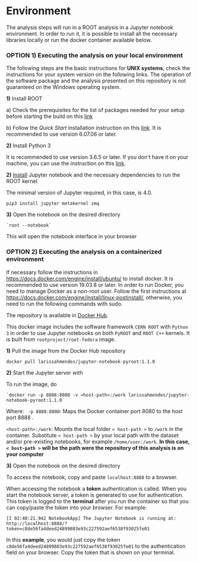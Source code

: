 # Environment

The analysis steps will run in a ROOT analysis in a Jupyter notebook environment. In order to run it, it is possible to install all the necessary libraries locally or run the docker container available below.

### OPTION 1) Executing the analysis on your local environment

The following steps are the basic instructions for **UNIX systems**, check the instructions for your system version on the following links. The operation of the software package and the analysis presented on this repository is not guaranteed on the Windows operating system. 

**1)** Install ROOT 

   a) Check the prerequisites for the list of packages needed for your setup before starting the build on this [link](https://root.cern.ch/build-prerequisites)
         
   b) Follow the _Quick Start_ installation instruction on this [link](https://root.cern.ch/building-root). It is recommended to use version 6.07.06 or later. 

**2)** Install Python 3
    
   It is recommended to use version 3.6.5 or later. If you don't have it on your machine, you can use the instruction on this [link](https://realpython.com/installing-python/).

**2)** [Install](https://root.cern.ch/how/how-create-rootbook) Jupyter notebook and the necessary dependencies to run the ROOT kernel 

   The minimal version of Jupyter required, in this case, is 4.0. 
   
   `pip3 install jupyter metakernel zmq`

**3)** Open the notebook on the desired directory

    `root --notebook`
    
   This will open the notebook interface in your browser

### OPTION 2) Executing the analysis on a containerized environment
If necessary follow the instructions in https://docs.docker.com/engine/install/ubuntu/ to install docker. It is recommended to use version 19.03.8 or later. In order to run Docker, you need to manage Docker as a non-root user. Follow the first instructions at https://docs.docker.com/engine/install/linux-postinstall/, otherwise, you need to run the following commands with sudo.

The repository is available in [Docker Hub](https://hub.docker.com/r/larissahmendes/jupyter-notebook-pyroot).

This docker image includes the software framework `CERN ROOT` with `Python 3` in order to use Jupyter notebooks on both `PyROOT` and `ROOT C++` kernels. It is built from `rootproject/root-fedora` image.

**1)** Pull the image from the Docker Hub repository 

`docker pull larissahmendes/jupyter-notebook-pyroot:1.1.0`

**2)** Start the Jupyter server with

   To run the image, do

    `docker run -p 8888:8080 -v <host-path>:/work larissahmendes/jupyter-notebook-pyroot:1.1.0`

   Where:
   ` -p 8888:8080`: Maps the Docker container port 8080 to the host port 8888 .
   
   `<host-path>:/work`: Mounts the local folder `< host-path >` to `/work` in the container. Substitute `< host-path >` by your local path with the dataset and/or pre-existing notebooks, for example `/home/user:/work`. **In this case, `< host-path >` will be the path were the repository of this analysis is on your computer**
  
**3)** Open the notebook on the desired directory

To access the notebook, copy and paste `localhost:8888` to a browser.

When accessing the notebook a **token** authentication is called. When you start the notebook server, a token is generated to use for authentication. This token is logged to the **terminal** after you run the container so that you can copy/paste the token into your browser. For example:

`[I 02:40:21.942 NotebookApp] The Jupyter Notebook is running at:
http://localhost:8888/?token=c8de56fa4deed24899803e93c227592aef6538f93025fe01`

In this **example**, you would just copy the token `c8de56fa4deed24899803e93c227592aef6538f93025fe01` to the authentication field on your browser. Copy the token that is shown on your terminal.



